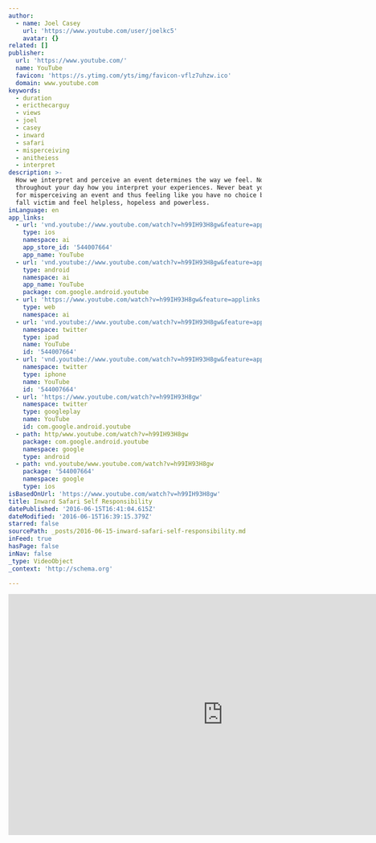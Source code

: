 ```yaml
---
author:
  - name: Joel Casey
    url: 'https://www.youtube.com/user/joelkc5'
    avatar: {}
related: []
publisher:
  url: 'https://www.youtube.com/'
  name: YouTube
  favicon: 'https://s.ytimg.com/yts/img/favicon-vflz7uhzw.ico'
  domain: www.youtube.com
keywords:
  - duration
  - ericthecarguy
  - views
  - joel
  - casey
  - inward
  - safari
  - misperceiving
  - anitheiess
  - interpret
description: >-
  How we interpret and perceive an event determines the way we feel. Notice
  throughout your day how you interpret your experiences. Never beat yourself up
  for misperceiving an event and thus feeling like you have no choice but to
  fall victim and feel helpless, hopeless and powerless.
inLanguage: en
app_links:
  - url: 'vnd.youtube://www.youtube.com/watch?v=h99IH93H8gw&feature=applinks'
    type: ios
    namespace: ai
    app_store_id: '544007664'
    app_name: YouTube
  - url: 'vnd.youtube://www.youtube.com/watch?v=h99IH93H8gw&feature=applinks'
    type: android
    namespace: ai
    app_name: YouTube
    package: com.google.android.youtube
  - url: 'https://www.youtube.com/watch?v=h99IH93H8gw&feature=applinks'
    type: web
    namespace: ai
  - url: 'vnd.youtube://www.youtube.com/watch?v=h99IH93H8gw&feature=applinks'
    namespace: twitter
    type: ipad
    name: YouTube
    id: '544007664'
  - url: 'vnd.youtube://www.youtube.com/watch?v=h99IH93H8gw&feature=applinks'
    namespace: twitter
    type: iphone
    name: YouTube
    id: '544007664'
  - url: 'https://www.youtube.com/watch?v=h99IH93H8gw'
    namespace: twitter
    type: googleplay
    name: YouTube
    id: com.google.android.youtube
  - path: http/www.youtube.com/watch?v=h99IH93H8gw
    package: com.google.android.youtube
    namespace: google
    type: android
  - path: vnd.youtube/www.youtube.com/watch?v=h99IH93H8gw
    package: '544007664'
    namespace: google
    type: ios
isBasedOnUrl: 'https://www.youtube.com/watch?v=h99IH93H8gw'
title: Inward Safari Self Responsibility
datePublished: '2016-06-15T16:41:04.615Z'
dateModified: '2016-06-15T16:39:15.379Z'
starred: false
sourcePath: _posts/2016-06-15-inward-safari-self-responsibility.md
inFeed: true
hasPage: false
inNav: false
_type: VideoObject
_context: 'http://schema.org'

---
```

<iframe src="https://cdn.embedly.com/widgets/media.html?src=https%3A%2F%2Fwww.youtube.com%2Fembed%2Fh99IH93H8gw%3Ffeature%3Doembed&amp;url=http%3A%2F%2Fwww.youtube.com%2Fwatch%3Fv%3Dh99IH93H8gw&amp;image=https%3A%2F%2Fi.ytimg.com%2Fvi%2Fh99IH93H8gw%2Fhqdefault.jpg&amp;key=b7d04c9b404c499eba89ee7072e1c4f7&amp;type=text%2Fhtml&amp;schema=youtube" width="854" height="480" scrolling="no" frameborder="0" allowfullscreen="" style=""></iframe>